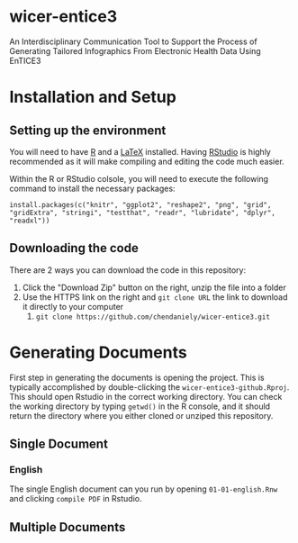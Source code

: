 # wicer-entice3
An Interdisciplinary Communication Tool to Support the Process of Generating Tailored Infographics From Electronic Health Data Using EnTICE3

# Installation and Setup
## Setting up the environment
You will need to have [R](http://cran.rstudio.com/) and a [LaTeX](http://www.latex-project.org/) installed.
Having [RStudio](http://www.rstudio.com/products/rstudio/download/preview/) is highly recommended as it will make compiling and editing the code much easier.

Within the R or RStudio colsole, you will need to execute the following command to install the necessary packages:

`install.packages(c("knitr", "ggplot2", "reshape2", "png", "grid", "gridExtra", "stringi", "testthat", "readr", "lubridate", "dplyr", "readxl"))`
## Downloading the code
There are 2 ways you can download the code in this repository:

1.  Click the "Download Zip" button on the right, unzip the file into a folder
2.  Use the HTTPS link on the right and `git clone URL` the link to download it directly to your computer
    1.  `git clone https://github.com/chendaniely/wicer-entice3.git`

# Generating Documents

First step in generating the documents is opening the project.
This is typically accomplished by double-clicking the `wicer-entice3-github.Rproj`.
This should open Rstudio in the correct working directory.
You can check the working directory by typing `getwd()` in the R console,
and it should return the directory where you either cloned or unziped this repository.

## Single Document
### English
The single English document can you run by opening `01-01-english.Rnw` and clicking `compile PDF` in Rstudio.

## Multiple Documents
